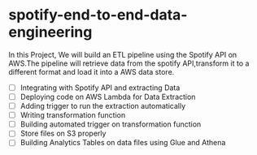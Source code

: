 # spotify-end-to-end-data-engineering
In this Project, We will build an ETL pipeline using the Spotify API on AWS.The pipeline will retrieve data from the spotify API,transform it to a different format and load it into a AWS data store.


- [ ] Integrating with Spotify API and extracting Data
- [ ] Deploying code on AWS Lambda for Data Extraction
- [ ] Adding trigger to run the extraction automatically
- [ ] Writing transformation function
- [ ] Building automated trigger on transformation function
- [ ] Store files on S3 properly
- [ ] Building Analytics Tables on data files using Glue and Athena
